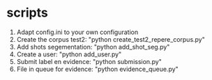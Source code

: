 # scripts

1. Adapt config.ini to your own configuration 
2. Create the corpus test2: "python create_test2_repere_corpus.py"
3. Add shots segementation: "python add_shot_seg.py"
4. Create a user: "python add_user.py"
5. Submit label en evidence: "python submission.py" 
6. File in queue for evidence: "python evidence_queue.py"

